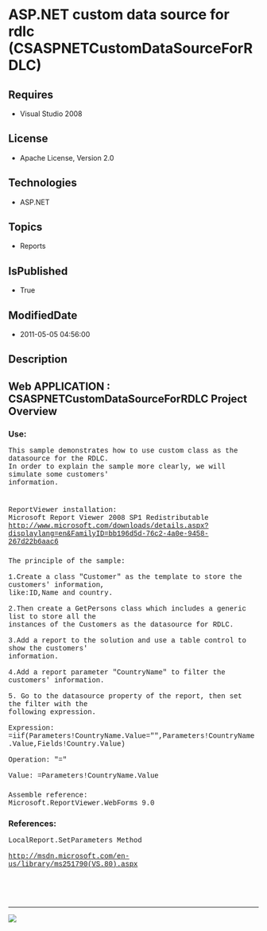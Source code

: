 # ASP.NET custom data source for rdlc (CSASPNETCustomDataSourceForRDLC)
## Requires
* Visual Studio 2008
## License
* Apache License, Version 2.0
## Technologies
* ASP.NET
## Topics
* Reports
## IsPublished
* True
## ModifiedDate
* 2011-05-05 04:56:00
## Description

<p style="font-family:Courier New"></p>
<h2>Web APPLICATION : CSASPNETCustomDataSourceForRDLC Project Overview</h2>
<p style="font-family:Courier New"></p>
<h3>Use:</h3>
<p style="font-family:Courier New">This sample demonstrates how to use custom class as the datasource for the RDLC.<br>
In order to explain the sample more clearly, we will simulate some customers'<br>
information.<br>
<br>
</p>
<h3></h3>
<p style="font-family:Courier New">ReportViewer installation:<br>
Microsoft Report Viewer 2008 SP1 Redistributable<br>
<a target="_blank" href="http://www.microsoft.com/downloads/details.aspx?displaylang=en&FamilyID=bb196d5d-76c2-4a0e-9458-267d22b6aac6">http://www.microsoft.com/downloads/details.aspx?displaylang=en&FamilyID=bb196d5d-76c2-4a0e-9458-267d22b6aac6</a><br>
</p>
<h3></h3>
<p style="font-family:Courier New">The principle of the sample:<br>
<br>
1.Create a class &quot;Customer&quot; as the template to store the customers' information,<br>
like:ID,Name and country.<br>
<br>
2.Then create a GetPersons class which includes a generic list to store all the <br>
instances of the Customers as the datasource for RDLC.<br>
<br>
3.Add a report to the solution and use a table control to show the customers' <br>
information.<br>
<br>
4.Add a report parameter &quot;CountryName&quot; to filter the customers' information.<br>
<br>
5. Go to the datasource property of the report, then set the filter with the<br>
following expression.<br>
<br>
Expression:<br>
=iif(Parameters!CountryName.Value=&quot;&quot;,Parameters!CountryName.Value,Fields!Country.Value)<br>
<br>
Operation: &quot;=&quot;<br>
<br>
Value: =Parameters!CountryName.Value<br>
</p>
<h3></h3>
<p style="font-family:Courier New">Assemble reference:<br>
Microsoft.ReportViewer.WebForms 9.0<br>
</p>
<h3>References:</h3>
<p style="font-family:Courier New">LocalReport.SetParameters Method<br>
<br>
<a target="_blank" href="http://msdn.microsoft.com/en-us/library/ms251790(VS.80).aspx">http://msdn.microsoft.com/en-us/library/ms251790(VS.80).aspx</a><br>
<br>
<br>
<br>
<br>
</p>
<hr>
<div><a href="http://go.microsoft.com/?linkid=9759640" style="margin-top:3px"><img src="http://bit.ly/onecodelogo">
</a></div>
